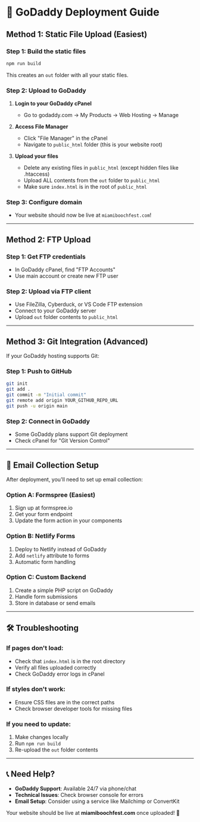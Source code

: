 # 🚀 GoDaddy Deployment Guide

## Method 1: Static File Upload (Easiest)

### Step 1: Build the static files
```bash
npm run build
```

This creates an `out` folder with all your static files.

### Step 2: Upload to GoDaddy
1. **Login to your GoDaddy cPanel**
   - Go to godaddy.com → My Products → Web Hosting → Manage
   
2. **Access File Manager**
   - Click "File Manager" in the cPanel
   - Navigate to `public_html` folder (this is your website root)
   
3. **Upload your files**
   - Delete any existing files in `public_html` (except hidden files like .htaccess)
   - Upload ALL contents from the `out` folder to `public_html`
   - Make sure `index.html` is in the root of `public_html`

### Step 3: Configure domain
- Your website should now be live at `miamiboochfest.com`!

---

## Method 2: FTP Upload

### Step 1: Get FTP credentials
- In GoDaddy cPanel, find "FTP Accounts" 
- Use main account or create new FTP user

### Step 2: Upload via FTP client
- Use FileZilla, Cyberduck, or VS Code FTP extension
- Connect to your GoDaddy server
- Upload `out` folder contents to `public_html`

---

## Method 3: Git Integration (Advanced)

If your GoDaddy hosting supports Git:

### Step 1: Push to GitHub
```bash
git init
git add .
git commit -m "Initial commit"
git remote add origin YOUR_GITHUB_REPO_URL
git push -u origin main
```

### Step 2: Connect in GoDaddy
- Some GoDaddy plans support Git deployment
- Check cPanel for "Git Version Control"

---

## 📧 Email Collection Setup

After deployment, you'll need to set up email collection:

### Option A: Formspree (Easiest)
1. Sign up at formspree.io
2. Get your form endpoint
3. Update the form action in your components

### Option B: Netlify Forms
1. Deploy to Netlify instead of GoDaddy
2. Add `netlify` attribute to forms
3. Automatic form handling

### Option C: Custom Backend
1. Create a simple PHP script on GoDaddy
2. Handle form submissions
3. Store in database or send emails

---

## 🛠️ Troubleshooting

### If pages don't load:
- Check that `index.html` is in the root directory
- Verify all files uploaded correctly
- Check GoDaddy error logs in cPanel

### If styles don't work:
- Ensure CSS files are in the correct paths
- Check browser developer tools for missing files

### If you need to update:
1. Make changes locally
2. Run `npm run build`
3. Re-upload the `out` folder contents

---

## 📞 Need Help?

- **GoDaddy Support**: Available 24/7 via phone/chat
- **Technical Issues**: Check browser console for errors
- **Email Setup**: Consider using a service like Mailchimp or ConvertKit

Your website should be live at **miamiboochfest.com** once uploaded! 🎉
